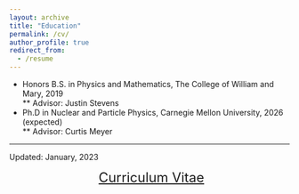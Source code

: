 ```yaml
---
layout: archive
title: "Education"
permalink: /cv/
author_profile: true
redirect_from:
  - /resume
---
```



* Honors B.S. in Physics and Mathematics, The College of William and Mary, 2019  
** Advisor: Justin Stevens  
* Ph.D in Nuclear and Particle Physics, Carnegie Mellon University, 2026 (expected)  
** Advisor: Curtis Meyer  

_________________
Updated: January, 2023  

<p align="center">
  <font size="5">
  <a href="http://zabaldwin.github.io/files/Gradschool_CV_Baldwin_2023.pdf">Curriculum Vitae</a>
  </font>
</p>




